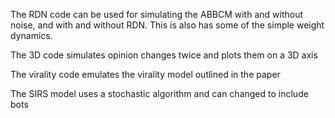 The RDN code can be used for simulating the ABBCM with and without noise, and with and without RDN. This is also has some of the simple weight dynamics.

The 3D code simulates opinion changes twice and plots them on a 3D axis

The virality code emulates the virality model outlined in the paper

The SIRS model uses a stochastic algorithm and can changed to include bots 
